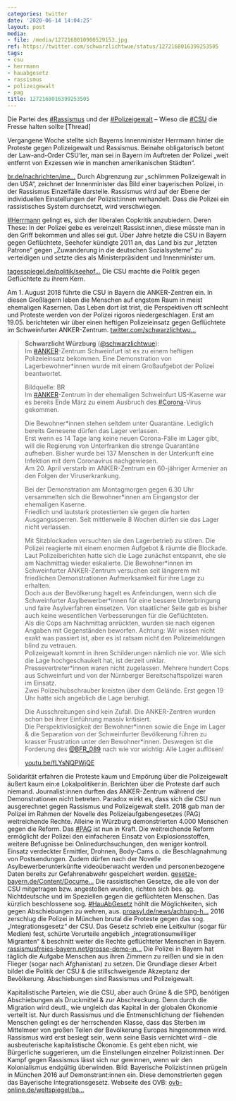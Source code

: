 ```yaml
---
categories: twitter
date: '2020-06-14 14:04:25'
layout: post
media:
- file: /media/1272168010900529153.jpg
ref: https://twitter.com/schwarzlichtwue/status/1272168016399253505
tags:
- csu
- herrmann
- hauabgesetz
- rassismus
- polizeigewalt
- pag
title: 1272168016399253505
---
```

Die Partei des [#Rassismus](/t/rassismus) und der [#Polizeigewalt](/t/polizeigewalt) – Wieso die [#CSU](/t/csu) die Fresse halten sollte [Thread]



Vergangene Woche stellte sich Bayerns Innenminister Herrmann hinter die Proteste gegen Polizeigewalt und Rassismus. 
Beinahe obligatorisch betont der Law-and-Order CSU‘ler, man sei in Bayern im Auftreten der Polizei „weit entfernt von Exzessen wie in manchen amerikanischen Städten“.

[br.de/nachrichten/me…](https://www.br.de/nachrichten/meldung/innenminister-herrmann-befuerwortet-demonstrationen-gegen-polizeigewalt,3002d66c5)
Durch Abgrenzung zur „schlimmen Polizeigewalt in den USA“, zeichnet der Innenminister das Bild einer bayerischen Polizei, in der Rassismus Einzelfälle darstelle. Rassismus wird auf der Ebene der individuellen Einstellungen der Polizist:innen verhandelt.
Dass die Polizei ein rassistisches System durchsetzt, wird verschwiegen.



[#Herrmann](/t/herrmann) gelingt es, sich der liberalen Copkritik anzubiedern. Deren These: In der Polizei gebe es vereinzelt Rassist:innen, diese müsste man in den Griff bekommen und alles sei gut.
Über Jahre hetzte die CSU in Bayern gegen Geflüchtete, Seehofer kündigte 2011 an, das Land bis zur „letzten Patrone“ gegen „Zuwanderung in die deutschen Sozialsysteme“ zu verteidigen und setzte dies als Ministerpräsident und Innenminister um.

[tagesspiegel.de/politik/seehof…](https://www.tagesspiegel.de/politik/seehofer-und-die-letzte-patrone/3937680.html)
Die CSU machte die Politik gegen Geflüchtete zu ihrem Kern.



Am 1. August 2018 führte die CSU in Bayern die ANKER-Zentren ein. In diesen Großlagern leben die Menschen auf engstem Raum in meist ehemaligen Kasernen.
Das Leben dort ist trist, die Perspektiven oft schlecht und Proteste werden von der Polizei rigoros niedergeschlagen. Erst am 19.05. berichteten wir über einen heftigen Polizeieinsatz gegen Geflüchtete im Schweinfurter ANKER-Zentrum. [twitter.com/schwarzlichtwu…](https://twitter.com/schwarzlichtwue/status/1262987031057256448)
> <b>Schwarzlicht Würzburg</b> ([@schwarzlichtwue](https://twitter.com/schwarzlichtwue)):  
>Im [#ANKER](/t/anker)-Zentrum Schweinfurt ist es zu einem heftigen Polizeieinsatz bekommen. Eine Demonstration von Lagerbewohner\*innen wurde mit einem Großaufgebot der Polizei beantwortet.  
>  
>  
>  
>Bildquelle: BR   
>Im [#ANKER](/t/anker)-Zentrum in der ehemaligen Schweinfurt US-Kaserne war es bereits Ende März zu einem Ausbruch des [#Corona](/t/corona)-Virus gekommen.  
>  
>  
>  
>Die Bewohner\*innen stehen seitdem unter Quarantäne. Lediglich bereits Genesene dürfen das Lager verlassen.  
>Erst wenn es 14 Tage lang keine neuen Corona-Fälle im Lager gibt, will die Regierung von Unterfranken die strenge Quarantäne aufheben. Bisher wurde bei 137 Menschen in der Unterkunft eine Infektion mit dem Coronavirus nachgewiesen.  
>Am 20. April verstarb im ANKER-Zentrum ein 60-jähriger Armenier an den Folgen der Viruserkrankung.  
>  
>  
>  
>Bei der Demonstration am Montagmorgen gegen 6.30 Uhr versammelten sich die Bewohner\*innen am Eingangstor der ehemaligen Kaserne.  
>Friedlich und lautstark protestierten sie gegen die harten Ausgangssperren. Seit mittlerweile 8 Wochen dürfen sie das Lager nicht verlassen.  
>  
>  
>  
>Mit Sitzblockaden versuchten sie den Lagerbetrieb zu stören. Die Polizei reagierte mit einem enormen Aufgebot &amp; räumte die Blockade.  
>Laut Polizeiberichten hatte sich die Lage zunächst entspannt, ehe sie am Nachmittag wieder eskalierte. Die Bewohner\*innen im Schweinfurter ANKER-Zentrum versuchen seit längerem mit friedlichen Demonstrationen Aufmerksamkeit für ihre Lage zu erhalten.  
>Doch aus der Bevölkerung hagelt es Anfeindungen, wenn sich die Schweinfurter Asylbewerber\*innen für eine bessere Unterbringung und faire Asylverfahren einsetzen. Von staatlicher Seite gab es bisher auch keine wesentlichen Verbesserungen für die Geflüchteten.  
>Als die Cops am Nachmittag anrückten, wurden sie nach eigenen Angaben mit Gegenständen beworfen. Achtung: Wir wissen nicht exakt was passiert ist, aber es ist ratsam nicht den Polizeimeldungen blind zu vetrauen.  
>Polizeigewalt kommt in ihren Schilderungen nämlich nie vor. Wie sich die Lage hochgeschaukelt hat, ist derzeit unklar. Pressevertreter\*innen waren nicht zugelassen. Mehrere hundert Cops aus Schweinfurt und von der Nürnberger Bereitschaftspolizei waren im Einsatz.  
>Zwei Polizeihubschrauber kreisten über dem Gelände. Erst gegen 19 Uhr hatte sich angeblich die Lage beruhigt.  
>  
>  
>  
>Die Ausschreitungen sind kein Zufall. Die ANKER-Zentren wurden schon bei ihrer Einführung massiv kritisiert.  
>Die Perspektivlosigkeit der Bewohner\*innen sowie die Enge im Lager &amp; die Separation von der Schweinfurter Bevölkerung führen zu krasser Frustration unter den Bewohner\*innen. Deswegen ist die Forderung des [@BFR_089](https://twitter.com/BFR_089) nach wie vor wichtig: Alle Lager auflösen!  
>  
>[youtu.be/fLYsNQPWjQE](https://youtu.be/fLYsNQPWjQE)  


Solidarität erfahren die Proteste kaum und Empörung über die Polizeigewalt äußert kaum ein:e Lokalpolitiker:in. Berichten über die Proteste darf auch niemand. Journalist:innen durften das ANKER-Zentrum während der Demonstrationen nicht betreten.
Paradox wirkt es, dass sich die CSU nun ausgerechnet gegen Rassismus und Polizeigewalt stellt. 2018 gab man der Polizei im Rahmen der Novelle des Polizeiaufgabengesetzes (PAG) weitreichende Rechte. Alleine in Würzburg demonstrierten 4.000 Menschen gegen die Reform.
Das [#PAG](/t/pag) ist nun in Kraft. Die weitreichende Reform ermöglicht der Polizei den einfacheren Einsatz von Explosionsstoffen, weitere Befugnisse bei Onlinedurchsuchungen, den weniger kontroll. Einsatz verdeckter Ermittler, Drohnen, Body-Cams o. die Beschlagnahmung von Postsendungen.
Zudem dürfen nach der Novelle Asylbewerberunterkünfte videoüberwacht werden und personenbezogene Daten bereits zur Gefahrenabwehr gespeichert werden. [gesetze-bayern.de/Content/Docume…](https://www.gesetze-bayern.de/Content/Document/BayPAG)
Die rassistischen Gesetze, die alle von der CSU mitgetragen bzw. angestoßen wurden, richten sich bes. gg. Nichtdeutsche und im Speziellen gegen die geflüchteten Menschen.
Das kürzlich beschlossene sog. [#HauAbGesetz](/t/hauabgesetz) höhlt die Möglichkeiten, sich gegen Abschiebungen zu wehren, aus. [proasyl.de/news/achtung-h…](https://www.proasyl.de/news/achtung-hau-ab-gesetz-ab-morgen-in-kraft-neuregelungen-des-migrationspaktes-im-ueberblick/)
2016 zerschlug die Polizei in München brutal die Proteste gegen das sog. „Integrationsgesetz“ der CSU.
Das Gesetz schrieb eine Leitkultur (sogar für Medien) fest, schürte Vorurteile angeblich „integrationsunwilliger Migranten“ &amp; beschnitt weiter die Rechte geflüchteter Menschen in Bayern. [rassismusfreies-bayern.net/grosse-demo-in…](https://www.rassismusfreies-bayern.net/grosse-demo-in-muenchen-gegen-das-ausgrenzungsgesetz/)
Die Polizei in Bayern hat täglich die Aufgabe Menschen aus ihren Zimmern zu reißen und sie in den Flieger (sogar nach Afghanistan) zu setzen. Die Grundlage dieser Arbeit bildet die Politik der CSU &amp; die stillschweigende Akzeptanz der Bevölkerung.
Abschiebungen sind Rassismus und Polizeigewalt. 



Kapitalistische Parteien, wie die CSU, aber auch Grüne &amp; die SPD, benötigen Abschiebungen als Druckmittel &amp; zur Abschreckung. Denn durch die Migration wird deutl., wie ungleich das Kapital in der globalen Ökonomie verteilt ist.
Nur durch Rassismus und die Entmenschlichung der fliehenden Menschen gelingt es der herrschenden Klasse, dass das Sterben im Mittelmeer von großen Teilen der Bevölkerung Europas hingenommen wird.
Rassismus wird erst besiegt sein, wenn seine Basis vernichtet wird – die ausbeuterische kapitalistische Ökonomie. Es geht eben nicht, wie Bürgerliche suggerieren, um die Einstellungen einzelner Polizist:innen.
Der Kampf gegen Rassismus lässt sich nur gewinnen, wenn wir den Kolonialismus endgültig überwinden.
Bild: Bayerische Polizist:innen prügeln in München 2016 auf Demonstrant:innen ein. Diese demonstrierten gegen das Bayerische Integrationsgesetz. Webseite des OVB: [ovb-online.de/weltspiegel/ba…](https://www.ovb-online.de/weltspiegel/bayern/eskalation-integrations-demo-6874247.html)